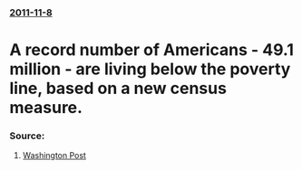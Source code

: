 ### [2011-11-8](/news/2011/11/8/index.md)

# A record number of Americans - 49.1 million - are living below the poverty line, based on a new census measure. 




### Source:

1. [Washington Post](http://www.washingtonpost.com/business/economy/census-estimates-show-491-million-americans-live-in-poverty-more-than-previously-known/2011/11/07/gIQAEfJWvM_story.html)
